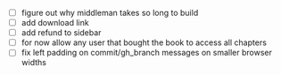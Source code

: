 - [ ] figure out why middleman takes so long to build
- [ ] add download link
- [ ] add refund to sidebar
- [ ] for now allow any user that bought the book to access all chapters
- [ ] fix left padding on commit/gh_branch messages on smaller browser widths
